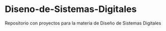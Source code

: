 # Diseno-de-Sistemas-Digitales
 Repositorio con proyectos para la materia de Diseño de Sistemas Digitales
